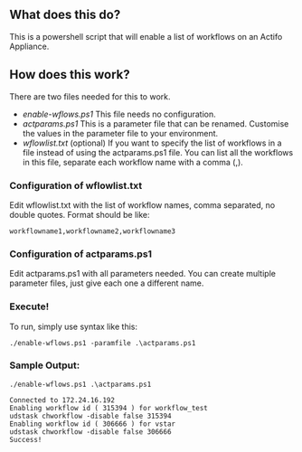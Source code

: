 ## What does this do?

This is a powershell script that will enable a list of workflows on an Actifo Appliance.

## How does this work?

There are two files needed for this to work.
* _enable-wflows.ps1_  This file needs no configuration.  
* _actparams.ps1_  This is a parameter file that can be renamed.  Customise the values in the parameter file to your environment.
* _wflowlist.txt_ (optional) If you want to specify the list of workflows in a file instead of using the actparams.ps1 file.  You can list all the workflows in this file, separate each workflow name with a comma (,).

### Configuration of wflowlist.txt
Edit wflowlist.txt with the list of workflow names, comma separated, no double quotes.  Format should be like:
```
workflowname1,workflowname2,workflowname3
```

### Configuration of actparams.ps1
Edit actparams.ps1 with all parameters needed.  You can create multiple parameter files, just give each one a different name.

### Execute!
To run, simply use syntax like this:
```
./enable-wflows.ps1 -paramfile .\actparams.ps1
```

### Sample Output:
```
./enable-wflows.ps1 .\actparams.ps1

Connected to 172.24.16.192
Enabling workflow id ( 315394 ) for workflow_test
udstask chworkflow -disable false 315394
Enabling workflow id ( 306666 ) for vstar
udstask chworkflow -disable false 306666
Success!
```
